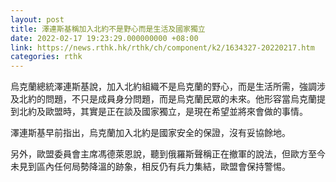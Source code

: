 ```yaml
---
layout: post
title: 澤連斯基稱加入北約不是野心而是生活及國家獨立
date: 2022-02-17 19:23:29.000000000 +08:00
link: https://news.rthk.hk/rthk/ch/component/k2/1634327-20220217.htm
categories: rthk
---
```


烏克蘭總統澤連斯基說，加入北約組織不是烏克蘭的野心，而是生活所需，強調涉及北約的問題，不只是成員身分問題，而是烏克蘭民眾的未來。他形容當烏克蘭提到北約及歐盟時，其實是正在談及國家獨立，是現在希望並將來會做的事情。

澤連斯基早前指出，烏克蘭加入北約是國家安全的保證，沒有妥協餘地。

另外，歐盟委員會主席馮德萊恩說，聽到俄羅斯聲稱正在撤軍的說法，但歐方至今未見到區內任何局勢降溫的跡象，相反仍有兵力集結，歐盟會保持警惕。
